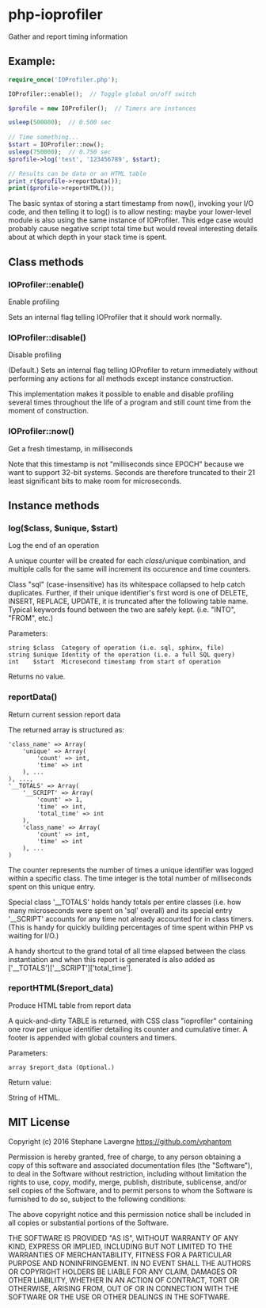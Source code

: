 # php-ioprofiler

Gather and report timing information

## Example:

```php
require_once('IOProfiler.php');

IOProfiler::enable();  // Toggle global on/off switch

$profile = new IOProfiler();  // Timers are instances

usleep(500000);  // 0.500 sec
 
// Time something...
$start = IOProfiler::now();
usleep(750000);  // 0.750 sec
$profile->log('test', '123456789', $start);

// Results can be data or an HTML table
print_r($profile->reportData());
print($profile->reportHTML());
```

The basic syntax of storing a start timestamp from now(), invoking your I/O code, and then telling it to log() is to allow nesting: maybe your lower-level module is also using the same instance of IOProfiler.  This edge case would probably cause negative script total time but would reveal interesting details about at which depth in your stack time is spent.


## Class methods

### IOProfiler::enable()

Enable profiling

Sets an internal flag telling IOProfiler that it should work normally.

### IOProfiler::disable()

Disable profiling

(Default.)  Sets an internal flag telling IOProfiler to return immediately without performing any actions for all methods except instance construction.

This implementation makes it possible to enable and disable profiling several times throughout the life of a program and still count time from the moment of construction.

### IOProfiler::now()

Get a fresh timestamp, in milliseconds

Note that this timestamp is not "milliseconds since EPOCH" because we want to support 32-bit systems.  Seconds are therefore truncated to their 21 least significant bits to make room for microseconds.


## Instance methods

### log($class, $unique, $start)

Log the end of an operation

A unique counter will be created for each $class/$unique combination, and multiple calls for the same will increment its occurence and time counters.

Class "sql" (case-insensitive) has its whitespace collapsed to help catch duplicates.  Further, if their unique identifier's first word is one of DELETE, INSERT, REPLACE, UPDATE, it is truncated after the following table name.  Typical keywords found between the two are safely kept.  (i.e. "INTO", "FROM", etc.)

Parameters:

```
string $class  Category of operation (i.e. sql, sphinx, file)
string $unique Identity of the operation (i.e. a full SQL query)
int    $start  Microsecond timestamp from start of operation
```

Returns no value.

### reportData()

Return current session report data

The returned array is structured as:

```
'class_name' => Array(
    'unique' => Array(
        'count' => int,
        'time' => int
    ), ...
), ...,
'__TOTALS' => Array(
    '__SCRIPT' => Array(
        'count' => 1,
        'time' => int,
        'total_time' => int
    ),
    'class_name' => Array(
        'count' => int,
        'time' => int
    ), ...
)
```

The counter represents the number of times a unique identifier was logged within a specific class.  The time integer is the total number of milliseconds spent on this unique entry.

Special class '__TOTALS' holds handy totals per entire classes (i.e. how many microseconds were spent on 'sql' overall) and its special entry '__SCRIPT' accounts for any time not already accounted for in class timers.  (This is handy for quickly building percentages of time spent within PHP vs waiting for I/O.)

A handy shortcut to the grand total of all time elapsed between the class instantiation and when this report is generated is also added as ['__TOTALS']['__SCRIPT']['total_time'].

### reportHTML($report_data)

Produce HTML table from report data

A quick-and-dirty TABLE is returned, with CSS class "ioprofiler" containing one row per unique identifier detailing its counter and cumulative timer.  A footer is appended with global counters and timers.

Parameters:

```
array $report_data (Optional.)
```

Return value:

String of HTML.

## MIT License

Copyright (c) 2016 Stephane Lavergne <https://github.com/vphantom>

Permission is hereby granted, free of charge, to any person obtaining a copy of this software and associated documentation files (the "Software"), to deal in the Software without restriction, including without limitation the rights to use, copy, modify, merge, publish, distribute, sublicense, and/or sell copies of the Software, and to permit persons to whom the Software is furnished to do so, subject to the following conditions:

The above copyright notice and this permission notice shall be included in all copies or substantial portions of the Software.

THE SOFTWARE IS PROVIDED "AS IS", WITHOUT WARRANTY OF ANY KIND, EXPRESS OR IMPLIED, INCLUDING BUT NOT LIMITED TO THE WARRANTIES OF MERCHANTABILITY, FITNESS FOR A PARTICULAR PURPOSE AND NONINFRINGEMENT. IN NO EVENT SHALL THE AUTHORS OR COPYRIGHT HOLDERS BE LIABLE FOR ANY CLAIM, DAMAGES OR OTHER LIABILITY, WHETHER IN AN ACTION OF CONTRACT, TORT OR OTHERWISE, ARISING FROM, OUT OF OR IN CONNECTION WITH THE SOFTWARE OR THE USE OR OTHER DEALINGS IN THE SOFTWARE.
